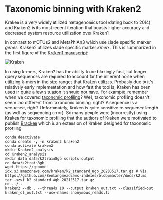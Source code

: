 # Taxonomic binning with Kraken2

Kraken is a very widely utilized metagenomics tool (dating back to 2014) and Kraken2 is its most recent iteration that boasts higher accuracy and decreased system resource utilization over Kraken1. 

In contrast to mOTUs2 and MetaPhlAn3 which use clade specific marker _genes_, Kraken2 utilizes clade specific marker _kmers_. This is summarized in the first figure of the [Kraken1 manuscript](https://genomebiology.biomedcentral.com/articles/10.1186/gb-2014-15-3-r46):

![Kraken](https://user-images.githubusercontent.com/6362936/128582419-7da7594e-9483-4138-859e-d0f0e332bad3.PNG)

In using k-mers, Kraken2 has the ability to be blazingly fast, but longer query sequences are required to account for the inherent noise when utilizing k-mers in the size ranges that Kraken utilizes. Probably due to it's relatively early implementation and how fast the tool is, Kraken has been used in quite a few situation it should not have. For example, remember when we covered [taxonomic profiling](TaxonomicProfiling.md)? Well, taxonomic profiling doesn't seem _too_ different from taxonomic binning, right? A sequence is a sequence, right? Unfortunately, Kraken is quite sensitive to sequence length (as well as sequencing error). So many people were (incorrectly) using Kraken for taxonomic profiling that the authors of Kraken were motivated to publish [Bracken](https://peerj.com/articles/cs-104/) which is an extension of Kraken designed for taxonomic profiling

```
conda deactivate
conda create -y -n kraken2 kraken2
conda activate kraken2
mkdir Kraken2_analysis
cd Kraken2_analysis
mkdir data data/k2train8gb scripts output
cd data/k2train8gb
wget https://genome-idx.s3.amazonaws.com/kraken/k2_standard_8gb_20210517.tar.gz # Via https://github.com/BenLangmead/aws-indexes/blob/master/docs/k2.md
tar -xzvf k2_standard_8gb_20210517.tar.gz
cd ../..
kraken2 --db . --threads 10 --output kraken_out.txt --classified-out kraken_cl_out.txt --use-names anonymous_reads.fq
```
